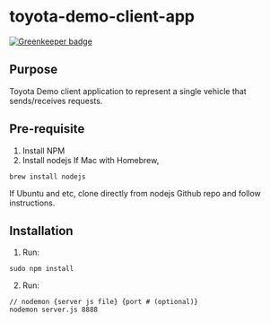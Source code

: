 # toyota-demo-client-app

[![Greenkeeper badge](https://badges.greenkeeper.io/asiandrummer/toyota-demo-client-app.svg)](https://greenkeeper.io/)

## Purpose
Toyota Demo client application to represent a single vehicle that sends/receives requests.

## Pre-requisite
1. Install NPM
2. Install nodejs
If Mac with Homebrew,
```
brew install nodejs
```
If Ubuntu and etc, clone directly from nodejs Github repo and follow instructions.

## Installation
1. Run:
```
sudo npm install
```
2. Run:
```
// nodemon {server js file} {port # (optional)}
nodemon server.js 8888
```
